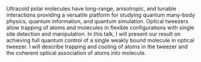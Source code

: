 Ultracold polar molecules have long-range, anisotropic, and tunable interactions
providing a versatile platform for studying quantum many-body physics, quantum information,
and quantum simulation.
Optical tweezers allow trapping of atoms and molecules in flexible configurations
with single site detection and manipulation.
In this talk, I will present our result on achieving full quantum control
of a single weakly bound molecule in optical tweezer.
I will describe trapping and cooling of atoms in the tweezer
and the coherent optical association of atoms into molecule.

